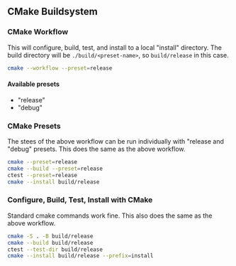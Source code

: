 ## CMake Buildsystem
### CMake Workflow
This will configure, build, test, and install to a local "install" directory. The build directory will be `./build/<preset-name>`, so `build/release` in this case.
```bash
cmake --workflow --preset=release
```
#### Available presets
- "release"
- "debug"
### CMake Presets
The stees of the above workflow can be run individually with "release and "debug" presets. This does the same as the above workflow.
```bash
cmake --preset=release
cmake --build --preset=release
ctest --preset=release
cmake --install build/release
```
### Configure, Build, Test, Install with CMake
Standard cmake commands work fine. This also does the same as the above workflow.
```bash
cmake -S . -B build/release
cmake --build build/release
ctest --test-dir build/release
cmake --install build/release --prefix=install
```
